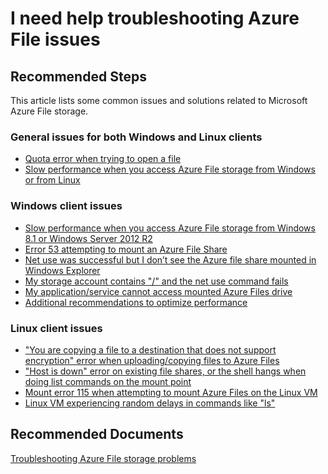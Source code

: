 <properties
    pageTitle="I need help troubleshooting Azure File issues"
    description="Troubleshooting Azure File storage problems"
    service="microsoft.classicstorage"
    resource="storageaccounts"
    authors="passaree"
    ms.author="passap"
    displayOrder="7"
    selfHelpType="resource"
    supportTopicIds=""
    resourceTags=""
    productPesIds=""
    cloudEnvironments="MoonCake"
	articleId="ef5feb5c-d565-47bb-ae90-ded926ecf0e7"
/>

# I need help troubleshooting Azure File issues

## **Recommended Steps**

This article lists some common issues and solutions related to Microsoft Azure File storage. 

### **General issues for both Windows and Linux clients**

* [Quota error when trying to open a file](https://docs.azure.cn/storage/files/storage-troubleshoot-windows-file-connection-problems#quotaerror)<br>
* [Slow performance when you access Azure File storage from Windows or from Linux](https://docs.azure.cn/storage/files/storage-troubleshoot-windows-file-connection-problems#slowboth)<br>

### **Windows client issues**

* [Slow performance when you access Azure File storage from Windows 8.1 or Windows Server 2012 R2](https://docs.azure.cn/storage/files/storage-troubleshoot-windows-file-connection-problems#windowsslow)<br>
* [Error 53 attempting to mount an Azure File Share](https://docs.azure.cn/storage/files/storage-troubleshoot-windows-file-connection-problems#error53)<br>
* [Net use was successful but I don’t see the Azure file share mounted in Windows Explorer](https://docs.azure.cn/storage/files/storage-troubleshoot-windows-file-connection-problems#netuse)<br>
* [My storage account contains "/" and the net use command fails](https://docs.azure.cn/storage/files/storage-troubleshoot-windows-file-connection-problems#slashfails)<br>
* [My application/service cannot access mounted Azure Files drive](https://docs.azure.cn/storage/files/storage-troubleshoot-windows-file-connection-problems#accessfiledrive)<br>
* [Additional recommendations to optimize performance](https://docs.azure.cn/storage/files/storage-troubleshoot-windows-file-connection-problems#additional)<br>

### **Linux client issues**

* ["You are copying a file to a destination that does not support encryption" error when uploading/copying files to Azure Files](https://docs.azure.cn/storage/files/storage-troubleshoot-windows-file-connection-problems#encryption)<br>
* ["Host is down" error on existing file shares, or the shell hangs when doing list commands on the mount point](https://docs.azure.cn/storage/files/storage-troubleshoot-windows-file-connection-problems#errorhold)<br>
* [Mount error 115 when attempting to mount Azure Files on the Linux VM](https://docs.azure.cn/storage/files/storage-troubleshoot-windows-file-connection-problems#error15)<br>
* [Linux VM experiencing random delays in commands like "ls"](https://docs.azure.cn/storage/files/storage-troubleshoot-windows-file-connection-problems#delayproblem)<br>

## **Recommended Documents**

[Troubleshooting Azure File storage problems](https://docs.azure.cn/storage/files/storage-troubleshoot-windows-file-connection-problems#error53)
